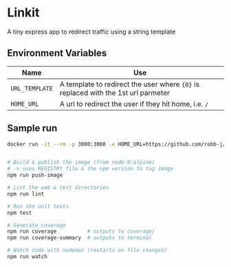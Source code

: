 # Linkit

A tiny express app to redirect traffic using a string template

## Environment Variables

| Name           | Use |
| -------------- | --- |
| `URL_TEMPLATE` | A template to redirect the user where `{0}` is replaced with the 1st url parmeter |
| `HOME_URL`     | A url to redirect the user if they hit home, i.e. `/` |

## Sample run

```bash
docker run -it --rm -p 3000:3000 -e HOME_URL=https://github.com/robb-j/ -e URL_TEMPLATE=https://github.com/robb-j/{0} robbj/linkit
```

```bash

# Build & publish the image (from node-9:alpine)
# -> uses REGISTRY file & the npm version to tag image
npm run push-image

# Lint the web & test directories
npm run lint

# Run the unit tests
npm test

# Generate coverage
npm run coverage          # outputs to coverage/
npm run coverage-summary  # outputs to terminal

# Watch code with nodemon (restarts on file changes)
npm run watch

```
